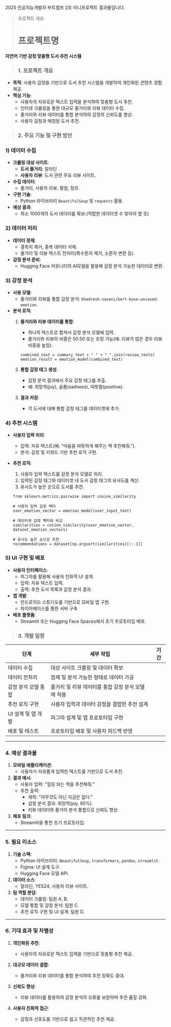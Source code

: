 2025 인공지능개발자 부트캠프 2조 미니프로젝트 결과물입니다.

> 프로젝트 개요
> # **프로젝트명**

**자연어 기반 감정 맞춤형 도서 추천 시스템**

> ### **1. 프로젝트 개요**

- **목적**: 사용자 감정을 기반으로 도서 추천 시스템을 개발하여 개인화된 콘텐츠 경험 제공.
- **핵심 기능**:
    - 사용자의 자유로운 텍스트 입력을 분석하여 맞춤형 도서 추천.
    - 인터넷 크롤링을 통한 대규모 줄거리와 리뷰 데이터 수집.
    - 줄거리와 리뷰 데이터를 통합 분석하여 감정의 신뢰도를 향상.
    - 사용자 감정과 매칭된 도서 추천.
 
> ### **2. 주요 기능 및 구현 방안**

### **1) 데이터 수집**

- **크롤링 대상 사이트**:
    - **도서 줄거리**: 알라딘
    - **사용자 리뷰**: 도서 관련 주요 리뷰 사이트.
- **수집 데이터**:
    - 줄거리, 사용자 리뷰, 평점, 장르.
- **구현 기술**:
    - Python 라이브러리 `BeautifulSoup` 및 `requests` 활용.
- **예상 결과**:
    - 최소 1000개의 도서 데이터를 확보.(적합한 데이터셋 수 찾아야 할 듯)

### **2) 데이터 처리**

- **데이터 정제**:
    - 결측치 제거, 중복 데이터 삭제.
    - 줄거리 및 리뷰 텍스트 전처리(특수문자 제거, 소문자 변환 등).
- **감정 분석 준비**:
    - Hugging Face 커뮤니티의 AI모델을 활용해 감정 분석 가능한 데이터로 변환.

### **3) 감정 분석**

- **사용 모델**:
    - 줄거리와 리뷰를 통합 감정 분석: `bhadresh-savani/bert-base-uncased-emotion`.
- **분석 로직**:
    1. **줄거리와 리뷰 데이터를 통합**:
        - 하나의 텍스트로 합쳐서 감정 분석 모델에 입력.
        - 줄거리와 리뷰의 비중은 50:50 또는 조정 가능(예: 리뷰가 많은 경우 리뷰 비중을 높임).
        
        ```
        combined_text = summary_text + " " + " ".join(review_texts)
        emotion_result = emotion_model(combined_text)
        ```
        
    2. **통합 감정 태그 생성**:
        - 감정 분석 결과에서 주요 감정 태그를 추출.
        - 예: 희망적(joy), 슬픔(sadness), 따뜻함(positive).
    3. **결과 저장**:
        - 각 도서에 대해 통합 감정 태그를 데이터셋에 추가.

### **4) 추천 시스템**

- **사용자 입력 처리**:
    - 입력: 자유 텍스트(예: "마음을 따뜻하게 해주는 책 추천해줘.").
    - 분석: 감정 및 키워드 기반 추천 로직 구현.
- **추천 로직**:
    1. 사용자 입력 텍스트를 감정 분석 모델로 처리.
    2. 입력된 감정 태그와 데이터셋 내 도서 감정 태그의 유사도를 계산.
    3. 유사도가 높은 순으로 도서를 추천.
    
    ```
    from sklearn.metrics.pairwise import cosine_similarity
    
    # 사용자 입력 감정 벡터
    user_emotion_vector = emotion_model(user_input_text)
    
    # 데이터셋 감정 벡터와 비교
    similarities = cosine_similarity(user_emotion_vector, dataset_emotion_vectors)
    
    # 유사도 높은 순으로 추천
    recommendations = dataset[np.argsort(similarities)[::-1]]
    ```
    

### **5) UI 구현 및 배포**

- **사용자 인터페이스**:
    - 피그마를 활용해 사용자 친화적 UI 설계.
    - 입력: 자유 텍스트 입력.
    - 출력: 추천 도서 목록과 감정 분석 결과.
- **앱 개발**:
    - 안드로이드 스튜디오를 기반으로 모바일 앱 구현.
    - 파이어베이스를 통한 서버 구축
- **배포 플랫폼**:
    - Streamlit 또는 Hugging Face Spaces에서 초기 프로토타입 배포.

 > ### **3. 개발 일정**

| 단계 | 세부 작업 | 기간 |
| --- | --- | --- |
| 데이터 수집 | 대상 사이트 크롤링 및 데이터 확보 |  |
| 데이터 전처리 | 정제 및 분석 가능한 형태로 데이터 가공 |  |
| 감정 분석 모델 통합 | 줄거리 및 리뷰 데이터를 통합 감정 분석 모델에 적용 |  |
| 추천 로직 구현 | 사용자 입력과 데이터 감정을 결합한 추천 설계 |  |
| UI 설계 및 앱 개발 | 피그마 설계 및 앱 프로토타입 구현 |  |
| 배포 및 테스트 | 프로토타입 배포 및 사용자 피드백 반영 |  |

---

### **4. 예상 결과물**

1. **모바일 애플리케이션**:
    - 사용자가 자유롭게 입력한 텍스트를 기반으로 도서 추천.
2. **결과 예시**:
    - 사용자 입력: "힐링 되는 책을 추천해줘."
    - 추천 출력:
        - 제목: "아무것도 아닌 지금은 없다."
        - 감정 분석 결과: 희망적(joy, 85%).
        - 리뷰 데이터와 줄거리 분석 통합으로 신뢰도 향상.
3. **배포 링크**:
    - Streamlit을 통한 초기 프로토타입.

---

### **5. 필요 리소스**

1. **기술 스택**:
    - Python 라이브러리: `BeautifulSoup`, `transformers`, `pandas`, `streamlit`.
    - Figma: UI 설계 도구.
    - Hugging Face 모델 API.
2. **데이터 소스**:
    - 알라딘, YES24, 사용자 리뷰 사이트.
3. **팀 역할 분담**:
    - 데이터 크롤링: 팀원 A, B.
    - 모델 통합 및 감정 분석: 팀원 C.
    - 추천 로직 구현 및 UI 설계: 팀원 D.

---

### **6. 기대 효과 및 차별성**

1. **개인화된 추천**:
    - 사용자의 자유로운 텍스트 입력을 기반으로 맞춤형 추천 제공.
2. **대규모 데이터 결합**:
    - 줄거리와 리뷰 데이터를 통합 분석하여 추천 정확도 증대.
3. **신뢰도 향상**:
    - 리뷰 데이터를 활용하여 감정 분석의 오류를 보완하며 추천 품질 강화.
    
4. **사용자 친화적 접근**:
    - 감정과 선호도를 기반으로 쉽고 직관적인 추천 제공.
